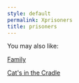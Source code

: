 ```yaml
---
style: default
permalink: Xprisoners
title: prisoners
---
```

You may also like:

[Family](http://scp-wiki.net/family)

[Cat's in the Cradle](http://scp-wiki.net/cat-s-in-the-cradle)
